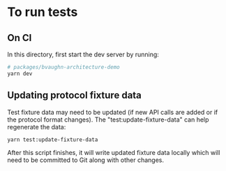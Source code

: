 # To run tests

## On CI

In this directory, first start the dev server by running:

```sh
# packages/bvaughn-architecture-demo
yarn dev
```

## Updating protocol fixture data

Test fixture data may need to be updated (if new API calls are added or if the protocol format changes). The "test:update-fixture-data" can help regenerate the data:

```sh
yarn test:update-fixture-data
```

After this script finishes, it will write updated fixture data locally which will need to be committed to Git along with other changes.
